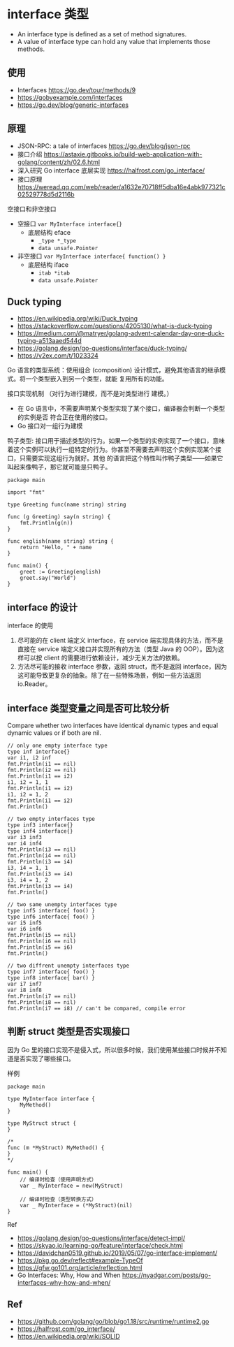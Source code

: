 # interface 类型
- An interface type is defined as a set of method signatures.
- A value of interface type can hold any value that implements those methods.

## 使用
- Interfaces https://go.dev/tour/methods/9
- https://gobyexample.com/interfaces
- https://go.dev/blog/generic-interfaces

## 原理
- JSON-RPC: a tale of interfaces https://go.dev/blog/json-rpc
- 接口介绍 https://astaxie.gitbooks.io/build-web-application-with-golang/content/zh/02.6.html
- 深入研究 Go interface 底层实现 https://halfrost.com/go_interface/
- 接口原理 https://weread.qq.com/web/reader/a1632e70718ff5dba16e4abk977321c02529778d5d2116b

空接口和非空接口
- 空接口 `var MyInterface interface{}`
  - 底层结构 eface
    - `_type *_type`
    - `data unsafe.Pointer`
- 非空接口 `var MyInterface interface{ function() }`
  - 底层结构 iface
    - `itab *itab`
    - `data unsafe.Pointer`

## Duck typing
- https://en.wikipedia.org/wiki/Duck_typing
- https://stackoverflow.com/questions/4205130/what-is-duck-typing
- https://medium.com/@matryer/golang-advent-calendar-day-one-duck-typing-a513aaed544d
- https://golang.design/go-questions/interface/duck-typing/
- https://v2ex.com/t/1023324

Go 语言的类型系统：使用组合 (composition) 设计模式，避免其他语言的继承模式。将一个类型嵌入到另一个类型，就能 复用所有的功能。

接口实现机制 （对行为进行建模，而不是对类型进行 建模。）
- 在 Go 语言中，不需要声明某个类型实现了某个接口，编译器会判断一个类型的实例是否 符合正在使用的接口。
- Go 接口对一组行为建模

鸭子类型: 接口用于描述类型的行为。如果一个类型的实例实现了一个接口，意味着这个实例可以执行一组特定的行为。你甚至不需要去声明这个实例实现某个接口，只需要实现这组行为就好。其他 的语言把这个特性叫作鸭子类型——如果它叫起来像鸭子，那它就可能是只鸭子。


```
package main

import "fmt"

type Greeting func(name string) string

func (g Greeting) say(n string) {
	fmt.Println(g(n))
}

func english(name string) string {
	return "Hello, " + name
}

func main() {
	greet := Greeting(english)
	greet.say("World")
}
```

## interface 的设计
interface 的使用
1. 尽可能的在 client 端定义 interface，在 service 端实现具体的方法，而不是直接在 service 端定义接口并实现所有的方法（类型 Java 的 OOP）。因为这样可以按 client 的需要进行依赖设计，减少无关方法的依赖。
2. 方法尽可能的接收 interface 参数，返回 struct，而不是返回 interface，因为这可能导致更复杂的抽象。除了在一些特殊场景，例如一些方法返回 io.Reader。


## interface 类型变量之间是否可比较分析
Compare whether two interfaces have identical dynamic types and equal dynamic values or if both are nil.

```
// only one empty interface type
type inf interface{}
var i1, i2 inf
fmt.Println(i1 == nil)
fmt.Println(i2 == nil)
fmt.Println(i1 == i2)
i1, i2 = 1, 1
fmt.Println(i1 == i2)
i1, i2 = 1, 2
fmt.Println(i1 == i2)
fmt.Println()

// two empty interfaces type
type inf3 interface{}
type inf4 interface{}
var i3 inf3
var i4 inf4
fmt.Println(i3 == nil)
fmt.Println(i4 == nil)
fmt.Println(i3 == i4)
i3, i4 = 1, 1
fmt.Println(i3 == i4)
i3, i4 = 1, 2
fmt.Println(i3 == i4)
fmt.Println()

// two same unempty interfaces type
type inf5 interface{ foo() }
type inf6 interface{ foo() }
var i5 inf5
var i6 inf6
fmt.Println(i5 == nil)
fmt.Println(i6 == nil)
fmt.Println(i5 == i6)
fmt.Println()

// two diffrent unempty interfaces type
type inf7 interface{ foo() }
type inf8 interface{ bar() }
var i7 inf7
var i8 inf8
fmt.Println(i7 == nil)
fmt.Println(i8 == nil)
fmt.Println(i7 == i8) // can't be compared, compile error
```

## 判断 struct 类型是否实现接口
因为 Go 里的接口实现不是侵入式，所以很多时候，我们使用某些接口时候并不知道是否实现了哪些接口。

样例
```
package main

type MyInterface interface {
	MyMethod()
}

type MyStruct struct {
}

/*
func (m *MyStruct) MyMethod() {
}
*/

func main() {
	// 编译时检查（使用声明方式）
	var _ MyInterface = new(MyStruct)

	// 编译时检查（类型转换方式）
	var _ MyInterface = (*MyStruct)(nil)
}
```

Ref
- https://golang.design/go-questions/interface/detect-impl/
- https://skyao.io/learning-go/feature/interface/check.html
- https://davidchan0519.github.io/2019/05/07/go-interface-implement/
- https://pkg.go.dev/reflect#example-TypeOf
- https://gfw.go101.org/article/reflection.html
- Go Interfaces: Why, How and When https://nyadgar.com/posts/go-interfaces-why-how-and-when/

## Ref
- https://github.com/golang/go/blob/go1.18/src/runtime/runtime2.go
- https://halfrost.com/go_interface/
- https://en.wikipedia.org/wiki/SOLID
